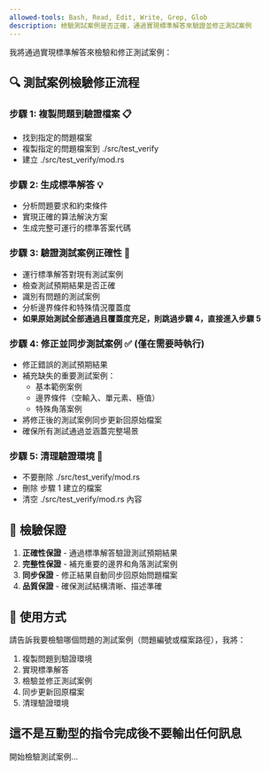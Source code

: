 ```yaml
---
allowed-tools: Bash, Read, Edit, Write, Grep, Glob
description: 檢驗測試案例是否正確，通過實現標準解答來驗證並修正測試案例
---
```


我將通過實現標準解答來檢驗和修正測試案例：

## 🔍 測試案例檢驗修正流程

### 步驟 1: 複製問題到驗證檔案 📋
- 找到指定的問題檔案
- 複製指定的問題檔案到 ./src/test_verify
- 建立 ./src/test_verify/mod.rs

### 步驟 2: 生成標準解答 💡
- 分析問題要求和約束條件
- 實現正確的算法解決方案
- 生成完整可運行的標準答案代碼

### 步驟 3: 驗證測試案例正確性 🧪
- 運行標準解答對現有測試案例
- 檢查測試預期結果是否正確
- 識別有問題的測試案例
- 分析邊界條件和特殊情況覆蓋度
- **如果原始測試全部通過且覆蓋度充足，則跳過步驟 4，直接進入步驟 5**

### 步驟 4: 修正並同步測試案例 ✅ (僅在需要時執行)
- 修正錯誤的測試預期結果
- 補充缺失的重要測試案例：
  - 基本範例案例
  - 邊界條件（空輸入、單元素、極值）
  - 特殊角落案例
- 將修正後的測試案例同步更新回原始檔案
- 確保所有測試通過並涵蓋完整場景

### 步驟 5: 清理驗證環境 🧹
- 不要刪除 ./src/test_verify/mod.rs
- 刪除 步驟 1 建立的檔案
- 清空 ./src/test_verify/mod.rs 內容

## 🎯 檢驗保證

1. **正確性保證** - 通過標準解答驗證測試預期結果
2. **完整性保證** - 補充重要的邊界和角落測試案例
3. **同步保證** - 修正結果自動同步回原始問題檔案
4. **品質保證** - 確保測試結構清晰、描述準確

## 🚀 使用方式

請告訴我要檢驗哪個問題的測試案例（問題編號或檔案路徑），我將：
1. 複製問題到驗證環境
2. 實現標準解答
3. 檢驗並修正測試案例
4. 同步更新回原檔案
5. 清理驗證環境

## 這不是互動型的指令完成後不要輸出任何訊息

開始檢驗測試案例...